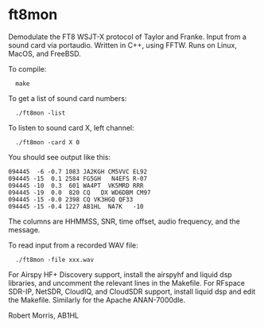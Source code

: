 # ft8mon
Demodulate the FT8 WSJT-X protocol of Taylor and Franke.
Input from a sound card via portaudio.
Written in C++, using FFTW.
Runs on Linux, MacOS, and FreeBSD.

To compile:

```
  make
```

To get a list of sound card numbers:

```
  ./ft8mon -list
```

To listen to sound card X, left channel:

```
  ./ft8mon -card X 0
```

You should see output like this:

```
094445  -6 -0.7 1083 JA2KGH CM5VVC EL92
094445 -15  0.1 2584 FG5GH   N4EFS R-07
094445 -10  0.3  601 WA4PT  VK5MRD RRR 
094445 -19  0.0  820 CQ   DX WD6DBM CM97
094445 -15 -0.0 2398 CQ VK3HGQ QF33
094445 -15 -0.4 1227 AB1HL  NA7K   -10
```

The columns are HHMMSS, SNR, time offset, audio frequency, and the message.

To read input from a recorded WAV file:

```
  ./ft8mon -file xxx.wav
```

For Airspy HF+ Discovery support, install the airspyhf and
liquid dsp libraries, and uncomment the relevant lines in the
Makefile. For RFspace SDR-IP, NetSDR, CloudIQ, and CloudSDR
support, install liquid dsp and edit the Makefile. Similarly
for the Apache ANAN-7000dle.

Robert Morris,
AB1HL
